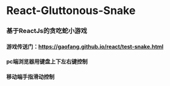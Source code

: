 # React-Gluttonous-Snake
### 基于ReactJs的贪吃蛇小游戏
#### 游戏传送门：https://gaofang.github.io/react/test-snake.html
#### pc端浏览器用键盘上下左右键控制
#### 移动端手指滑动控制
